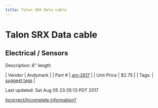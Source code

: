 ```yaml
---
title: Talon SRX Data cable
---
```


# Talon SRX Data cable
## Electrical / Sensors
Description: 	6" length 

| Vendor | Andymark | 
| Part # | [am-2617](http://www.andymark.com/product-p/am-2617.htm) | 
| Unit Price | $2.75 | 
| Tags: | [suggest tags](https://docs.google.com/forms/d/e/1FAIpQLSeWyY8v3RgOty-MyWmh9U0iivNYN_molChYyS-0U-o-kOAv_g/viewform) | 

Last updated: Sat Aug 05 23:35:13 PDT 2017

 [Incorrect/Incomplete information?](https://docs.google.com/forms/d/e/1FAIpQLSeWyY8v3RgOty-MyWmh9U0iivNYN_molChYyS-0U-o-kOAv_g/viewform)